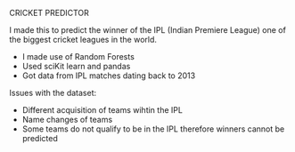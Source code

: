 CRICKET PREDICTOR

I made this to predict the winner of the IPL (Indian Premiere League) one of the biggest cricket leagues in the world.

- I made use of Random Forests
- Used sciKit learn and pandas
- Got data from IPL matches dating back to 2013

Issues with the dataset:

- Different acquisition of teams wihtin the IPL
- Name changes of teams
- Some teams do not qualify to be in the IPL therefore winners cannot be predicted 
